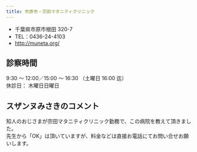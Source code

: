```yaml
---
title: 市原市・宗田マタニティクリニック
---
```


- 千葉県市原市根田 320-7
- TEL：0436-24-4103
- <http://muneta.org/>

## 診察時間

9:30 ～ 12:00／15:00 ～ 16:30 （土曜日 16:00 迄）  
休診日： 木曜日日曜日

## スザンヌみさきのコメント

知人のおじさまが宗田マタニティクリニック勤務で、この病院を教えて頂きました。  
先生から「OK」は頂いていますが、料金などは直接お電話にてお問い合せお願いします。
